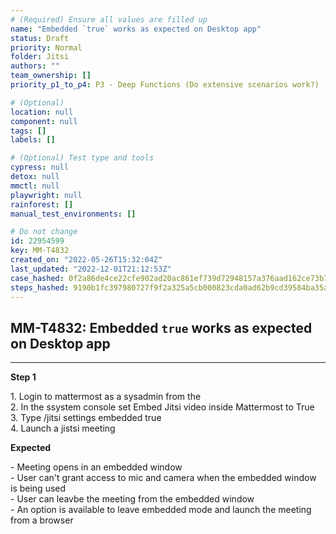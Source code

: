 ```yaml
---
# (Required) Ensure all values are filled up
name: "Embedded `true` works as expected on Desktop app"
status: Draft
priority: Normal
folder: Jitsi
authors: ""
team_ownership: []
priority_p1_to_p4: P3 - Deep Functions (Do extensive scenarios work?)

# (Optional)
location: null
component: null
tags: []
labels: []

# (Optional) Test type and tools
cypress: null
detox: null
mmctl: null
playwright: null
rainforest: []
manual_test_environments: []

# Do not change
id: 22954599
key: MM-T4832
created_on: "2022-05-26T15:32:04Z"
last_updated: "2022-12-01T21:12:53Z"
case_hashed: 0f2a86de4ce22cfe902ad20ac861ef739d72948157a376aad162ce73b7a01bb8fcd05758c5faa742622cb8ade499fb38
steps_hashed: 9190b1fc397980727f9f2a325a5cb000823cda0ad62b9cd39584ba35abd27fafec6287640d86d281560cdc967ac137c1
---
```


<!-- (Auto-generated) Based on frontmatter's "key" and "name" -->

## MM-T4832: Embedded `true` works as expected on Desktop app

---

**Step 1**

1\. Login to mattermost as a sysadmin from the\
2\. In the ssystem console set Embed Jitsi video inside Mattermost to True\
3\. Type /jitsi settings embedded true\
4\. Launch a jistsi meeting

**Expected**

\- Meeting opens in an embedded window\
\- User can't grant access to mic and camera when the embedded window is being used\
\- User can leavbe the meeting from the embedded window\
\- An option is available to leave embedded mode and launch the meeting from a browser

